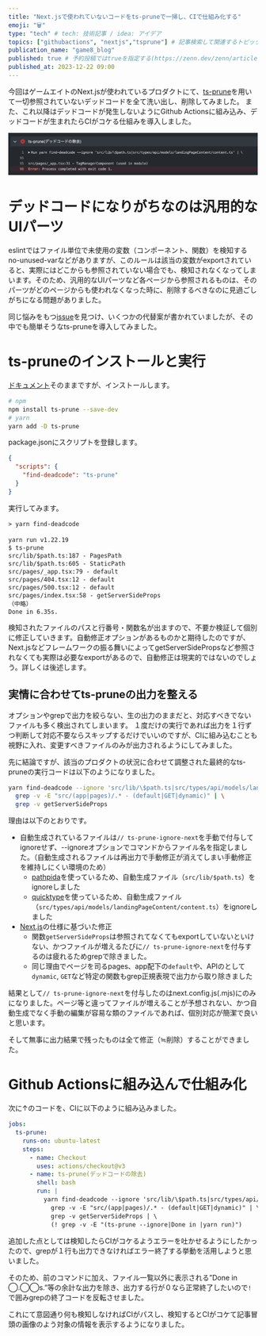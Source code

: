 ```yaml
---
title: "Next.jsで使われていないコードをts-pruneで一掃し、CIで仕組み化する"
emoji: "🗑️"
type: "tech" # tech: 技術記事 / idea: アイデア
topics: ["githubactions", "nextjs","tsprune"] # 記事検索して関連するトピックを見つけると「このトピックを指定するには◯◯◯と入力」と教えてくれる
publication_name: "game8_blog"
published: true # 予約投稿ではtrueを指定する(https://zenn.dev/zenn/articles/zenn-cli-guide)
published_at: 2023-12-22 09:00
---
```


今回はゲームエイトのNext.jsが使われているプロダクトにて、[ts-prune](https://github.com/nadeesha/ts-prune)を用いて一切参照されていないデッドコードを全て洗い出し、削除してみました。
また、これ以降はデッドコードが発生しないようにGithub Actionsに組み込み、デッドコードが生まれたらCIがコケる仕組みを導入しました。

![](/images/articles/61aaff1cb0b317.md/ci.png)

# デッドコードになりがちなのは汎用的なUIパーツ

eslintではファイル単位で未使用の変数（コンポーネント、関数）を検知するno-unused-varなどがありますが、このルールは該当の変数がexportされていると、実際にはどこからも参照されていない場合でも、検知されなくなってしまいます。そのため、汎用的なUIパーツなど各ページから参照されるものは、そのパーツがどのページからも使われなくなった時に、削除するべきなのに見過ごしがちになる問題がありました。

同じ悩みをもつ[issue](https://github.com/typescript-eslint/typescript-eslint/issues/371)を見つけ、いくつかの代替案が書かれていましたが、その中でも簡単そうなts-pruneを導入してみました。

# ts-pruneのインストールと実行

[ドキュメント](https://github.com/nadeesha/ts-prune?tab=readme-ov-file#installing)そのままですが、インストールします。

```bash
# npm
npm install ts-prune --save-dev
# yarn
yarn add -D ts-prune
```

package.jsonにスクリプトを登録します。

```json
{
  "scripts": {
    "find-deadcode": "ts-prune"
  }
}
```

実行してみます。

```
> yarn find-deadcode

yarn run v1.22.19
$ ts-prune
src/lib/$path.ts:187 - PagesPath
src/lib/$path.ts:605 - StaticPath
src/pages/_app.tsx:79 - default
src/pages/404.tsx:12 - default
src/pages/500.tsx:12 - default
src/pages/index.tsx:58 - getServerSideProps
（中略）
Done in 6.35s.
```

検知されたファイルのパスと行番号・関数名が出ますので、不要か検証して個別に修正していきます。自動修正オプションがあるものかと期待したのですが、Next.jsなどフレームワークの振る舞いによってgetServerSidePropsなど参照されなくても実際は必要なexportがあるので、自動修正は現実的ではないのでしょう。詳しくは後述します。

## 実情に合わせてts-pruneの出力を整える

オプションやgrepで出力を絞らない、生の出力のままだと、対応すべきでないファイルも多く検出されてしまいます。
１度だけの実行であれば出力を１行ずつ判断して対応不要ならスキップするだけでいいのですが、CIに組み込むことも視野に入れ、変更すべきファイルのみが出力されるようにしてみました。

先に結論ですが、該当のプロダクトの状況に合わせて調整された最終的なts-pruneの実行コードは以下のようになりました。

```bash
yarn find-deadcode --ignore 'src/lib/\$path.ts|src/types/api/models/landingPageContent/content.ts' | \
  grep -v -E "src/(app|pages)/.* - (default|GET|dynamic)" | \
  grep -v getServerSideProps
```

理由は以下のとおりです。

- 自動生成されているファイルは`// ts-prune-ignore-next`を手動で付与してignoreせず、--ignoreオプションでコマンドからファイル名を指定しました。（自動生成されるファイルは再出力で手動修正が消えてしまい手動修正を維持しにくい環境のため）
  - [pathpida](https://github.com/aspida/pathpida)を使っているため、自動生成ファイル（`src/lib/$path.ts`）をignoreしました
  - [quicktype](https://github.com/glideapps/quicktype)を使っているため、自動生成ファイル（`src/types/api/models/landingPageContent/content.ts`）をignoreしました
- [Next.js](https://github.com/vercel/next.js)の仕様に基づいた修正
  - 関数`getServerSideProps`は参照されてなくてもexportしていないといけない、かつファイルが増えるたびに`// ts-prune-ignore-next`を付与するのは疲れるためgrepで除きました。
  - 同じ理由でページを司るpages、app配下の`default`や、APIのとして`dynamic`, `GET`など特定の関数もgrep正規表現で出力から取り除きました

結果として`// ts-prune-ignore-next`を付与したのはnext.config.js(.mjs)にのみになりました。ページ等と違ってファイルが増えることが予想されない、かつ自動生成でなく手動の編集が容易な類のファイルであれば、個別対応が簡潔で良いと思います。

そして無事に出力結果で残ったものは全て修正（≒削除）することができました。

# Github Actionsに組み込んで仕組み化

次に↑のコードを、CIに以下のように組み込みました。

```yml
jobs:
  ts-prune:
    runs-on: ubuntu-latest
    steps:
      - name: Checkout
        uses: actions/checkout@v3
      - name: ts-prune(デッドコードの除去)
        shell: bash
        run: |
          yarn find-deadcode --ignore 'src/lib/\$path.ts|src/types/api/models/landingPageContent/content.ts' | \
            grep -v -E "src/(app|pages)/.* - (default|GET|dynamic)" | \
            grep -v getServerSideProps | \
            (! grep -v -E "(ts-prune --ignore|Done in |yarn run)")
```

追加した点としては検知したらCIがコケるようエラーを吐かせるようにしたかったので、grepが１行も出力できなければエラー終了する挙動を活用しようと思いました。

そのため、前のコマンドに加え、ファイル一覧以外に表示される”Done in ◯.◯◯s.”等の余計な出力を除き、出力する行が０なら正常終了したいので`!`で囲みgrepの終了コードを反転させました。

これにて意図通り何も検知しなければCIがパスし、検知するとCIがコケて記事冒頭の画像のよう対象の情報を表示するようになりました。

